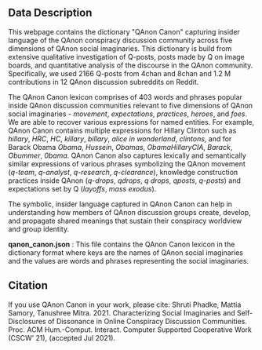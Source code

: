 
## Data Description
This webpage contains the dictionary "QAnon Canon" capturing insider language of the QAnon conspiracy discussion community across five dimensions of QAnon social imaginaries. This dictionary is build from extensive qualitative investigation of Q-posts, posts made by Q on image boards, and quantitative analysis of the discourse in the QAnon community. Specifically, we used 2166 Q-posts from 4chan and 8chan and 1.2 M contributions in 12 QAnon discussion subreddits on Reddit. 

The QAnon Canon lexicon comprises of 403 words and phrases popular inside QAnon discussion communities relevant to five dimensions of QAnon social imaginaries - _movement_, _expectations_, _practices_, _heroes_, and _foes_. We are able to recover various expressions for named entities. For example, QAnon Canon contains multiple expressions for Hillary Clinton such as _hillary_, _HRC_, _HC_, _killary_, _billary_, _alice in wonderland_, _clintons_, and for Barack Obama
_Obama_, _Hussein_, _Obamas_, _ObamaHillaryCIA_, _Barack_, _Obummer_, _0bama_. QAnon Canon also captures lexically and semantically similar expressions of various phrases symbolizing the QAnon movement (_q-team_, _q-analyst_, _q-research_, _q-clearance_), knowledge construction practices inside QAnon (_q-drops_, _qdrops_, _q drops_, _qposts_, _q-posts_) and expectations set by Q (_layoffs_, _mass exodus_).

The symbolic, insider language captured in QAnon Canon can help in understanding how members of QAnon discussion groups create, develop, and propagate shared
meanings that sustain their conspiracy worldview and group identity.

**qanon_canon.json** : This file contains the QAnon Canon lexicon in the dictionary format where keys are the names of QAnon social imaginaries and the values are words and phrases representing the social imaginaries. 

## Citation
If you use QAnon Canon in your work, please cite:
Shruti Phadke, Mattia Samory, Tanushree Mitra. 2021. Characterizing Social Imaginaries
and Self-Disclosures of Dissonance in Online Conspiracy Discussion Communities. Proc. ACM
Hum.-Comput. Interact. Computer Supported Cooperative Work (CSCW’ 21), (accepted Jul 2021).
